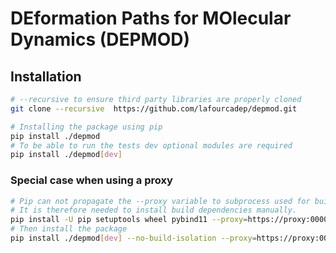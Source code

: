 # DEformation Paths for MOlecular Dynamics (DEPMOD)

## Installation
```sh
# --recursive to ensure third party libraries are properly cloned
git clone --recursive  https://github.com/lafourcadep/depmod.git
```
```sh
# Installing the package using pip
pip install ./depmod
# To be able to run the tests dev optional modules are required
pip install ./depmod[dev]
```
### Special case when using a proxy
```sh
# Pip can not propagate the --proxy variable to subprocess used for build system.
# It is therefore needed to install build dependencies manually.
pip install -U pip setuptools wheel pybind11 --proxy=https://proxy:0000
# Then install the package
pip install ./depmod[dev] --no-build-isolation --proxy=https://proxy:0000
```